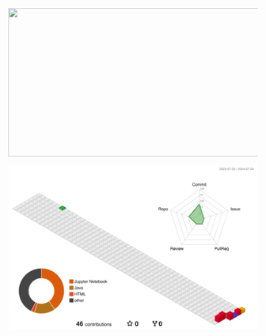 <div align="center">
  <a href="https://github.com/devxb/gitanimals">
  <img
    src="https://render.gitanimals.org/farms/devyunie"
    width="600"
    height="300"
  />
  </a>

  ![](./profile-3d-contrib/profile-gitblock.svg)
</div>
